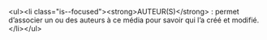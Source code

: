 &lt;ul&gt;&lt;li class=&quot;is--focused&quot;&gt;&lt;strong&gt;AUTEUR(S)&lt;&#x2F;strong&gt; : permet d’associer un ou des auteurs à ce média pour savoir qui l’a créé et modifié.&lt;&#x2F;li&gt;&lt;&#x2F;ul&gt;